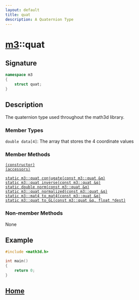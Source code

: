 ```yaml
---
layout: default
title: quat
description: A Quaternion Type
---
```


# [m3](https://developergy.github.io/math3d/)::quat

## Signature

```c++
namespace m3
{
    struct quat;
}
```

## Description

The quaternion type used throughout the math3d library.

### Member Types

`double data[4]`: The array that stores the 4 coordinate values

### Member Methods

[`(constructor)`](../functions/quat/constructor.md)  
[`(accessors)`](../functions/quat/accessors.md)  
  
[`static m3::quat conjugate(const m3::quat &q)`](../functions/quat/conjugate.md)  
[`static m3::quat inverse(const m3::quat &q)`]()  
[`static double norm(const m3::quat &q)`](../functions/quat/norm.md)  
[`static m3::quat normalized(const m3::quat &q)`]()  
[`static m3::mat4 to_mat4(const m3::quat &q)`](../functions/quat/to_mat4.md)  
[`static m3::quat to_GL(const m3::quat &q, float *dest)`]()

### Non-member Methods

None

## Example

```c++
#include <math3d.h>

int main()
{
    return 0;
}
```

## [Home](https://developergy.github.io/math3d/)